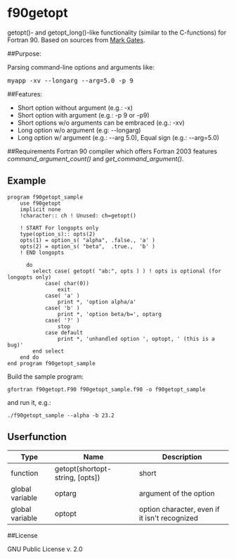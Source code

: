 f90getopt
=========

getopt()- and getopt_long()-like functionality (similar to the C-functions) for Fortran 90. Based on sources from [Mark Gates](http://lagrange.mechse.illinois.edu/mwest/partmc/partmc-2.2.1/src/getopt.F90).

##Purpose:

Parsing command-line options and arguments like:

   <pre>myapp -xv --longarg --arg=5.0 -p 9</pre>

##Features:

  * Short option without argument (e.g.: -x)
  * Short option with argument (e.g.: -p 9 or -p9)
  * Short options w/o arguments can be embraced (e.g.: -xv)
  * Long option w/o argument (e.g: --longarg)
  * Long option w/ argument (e.g.: --arg 5.0), Equal sign (e.g.: --arg=5.0)

##Requirements
Fortran 90 compiler which offers Fortran 2003 features *command_argument_count()* and *get_command_argument()*.

## Example
```
program f90getopt_sample
    use f90getopt
    implicit none
    !character:: ch ! Unused: ch=getopt()

    ! START For longopts only
    type(option_s):: opts(2)
    opts(1) = option_s( "alpha", .false., 'a' )
    opts(2) = option_s( "beta",  .true.,  'b' )
    ! END longopts

      do
        select case( getopt( "ab:", opts ) ) ! opts is optional (for longopts only)
            case( char(0))
                exit
            case( 'a' )
                print *, 'option alpha/a'
            case( 'b' )
                print *, 'option beta/b=', optarg
            case( '?' )
                stop
            case default
                print *, 'unhandled option ', optopt, ' (this is a bug)'
        end select
    end do
end program f90getopt_sample
```

Build the sample program:

```gfortran f90getopt.F90 f90getopt_sample.f90 -o f90getopt_sample```

and run it, e.g.:

```./f90getopt_sample --alpha -b 23.2```

## Userfunction
| Type | Name | Description |
|--------|--------|----|
| function        | getopt(shortopt-string, [opts])  | short |
| global variable | optarg                           | argument of the option |
| global variable | optopt                           | option character, even if it isn't recognized

##License

GNU Public License v. 2.0
